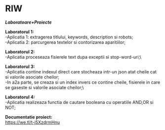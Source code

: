 # RIW
***Laboratoare+Proiecte***

**Laboratorul 1:** \
	-Aplicatia 1: extragerea titlului, keywords, description si robots;\
	-Aplicatia 2: parcurgerea textelor si contorizarea aparitiilor;

**Laboratorul 2:**\
	-Aplicatia proceseaza fisierele text dupa exceptii si stop-word-uri;\
	
**Laboratorul 3:**\
	-Aplicatia contine indexul direct care stocheaza intr-un json atat cheile cat si valorile asociate cheilor;\
	-In a2a parte, se creaza si un index invers ce contine cheile, fisierele in care se gaseste si valorile asociate cheilor;\
	
**Laboratorul 4:**\
	-Aplicatia realizeaza functia de cautare booleana cu operatiile AND,OR si NOT;

**Documentatie proiect:**\
https://we.tl/t-j5XzdrmHnu
